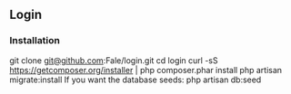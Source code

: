 ## Login

### Installation
git clone git@github.com:Fale/login.git
cd login
curl -sS https://getcomposer.org/installer | php
composer.phar install
php artisan migrate:install
If you want the database seeds:
  php artisan db:seed
